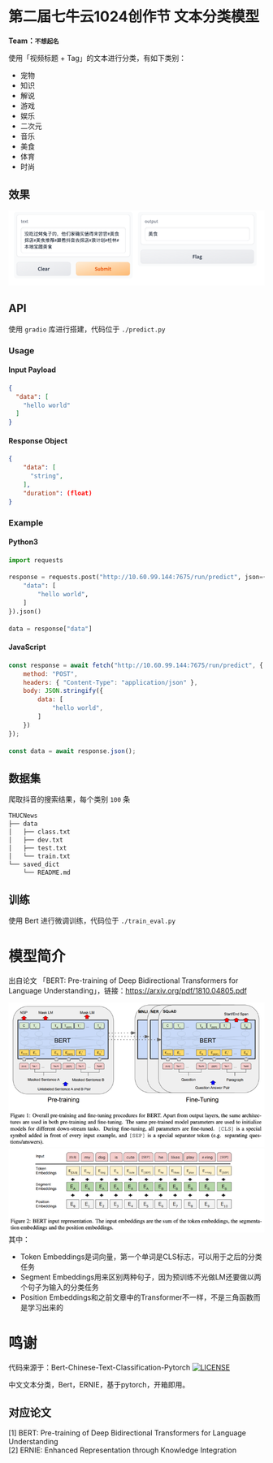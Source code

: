 # 第二届七牛云1024创作节 文本分类模型
 **Team：`不想起名`**

使用「视频标题 + Tag」的文本进行分类，有如下类别：

- 宠物 
- 知识 
- 解说 
- 游戏 
- 娱乐 
- 二次元 
- 音乐 
- 美食 
- 体育 
- 时尚


## 效果
![img.png](images/img.png)

## API
使用 `gradio` 库进行搭建，代码位于 `./predict.py`

### Usage
#### Input Payload
```json
{
  "data": [
    "hello world"
  ]
}

```
#### Response Object
```json
{
    "data": [
      "string", 
    ],
    "duration": (float)
}

```

### Example
#### Python3
```python
import requests

response = requests.post("http://10.60.99.144:7675/run/predict", json={
	"data": [
		"hello world",
	]
}).json()

data = response["data"]
```
#### JavaScript
```javascript
const response = await fetch("http://10.60.99.144:7675/run/predict", {
    method: "POST",
    headers: { "Content-Type": "application/json" },
    body: JSON.stringify({
        data: [
            "hello world",
        ]
    })
});

const data = await response.json();
```

## 数据集
爬取抖音的搜索结果，每个类别 `100` 条
```text
THUCNews
├── data
│   ├── class.txt
│   ├── dev.txt
│   ├── test.txt
│   └── train.txt
└── saved_dict
    └── README.md
```


## 训练
使用 Bert 进行微调训练，代码位于 `./train_eval.py`

# 模型简介
出自论文 「BERT: Pre-training of Deep Bidirectional Transformers for
Language Understanding」，链接：https://arxiv.org/pdf/1810.04805.pdf

![img.png](images/bertfig1.png)
![img.png](images/bertfig2.png)
其中：

- Token Embeddings是词向量，第一个单词是CLS标志，可以用于之后的分类任务
- Segment Embeddings用来区别两种句子，因为预训练不光做LM还要做以两个句子为输入的分类任务
- Position Embeddings和之前文章中的Transformer不一样，不是三角函数而是学习出来的

# 鸣谢
代码来源于：Bert-Chinese-Text-Classification-Pytorch
[![LICENSE](https://img.shields.io/badge/license-Anti%20996-blue.svg)](https://github.com/996icu/996.ICU/blob/master/LICENSE)

中文文本分类，Bert，ERNIE，基于pytorch，开箱即用。

## 对应论文
[1] BERT: Pre-training of Deep Bidirectional Transformers for Language Understanding  
[2] ERNIE: Enhanced Representation through Knowledge Integration  
